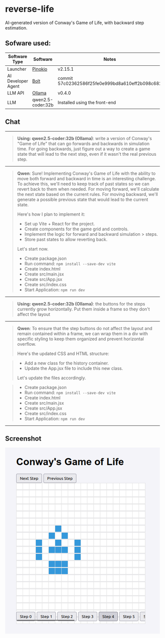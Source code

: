 # reverse-life
AI-generated version of Conway's Game of Life, with backward step estimation.

## Sofware used:

| Software Type | Software | Notes |
| ------------- | -------- | ----- |
| Launcher | [Pinokio](https://pinokio.computer/) | v2.15.1 |
| AI Developer Agent | [Bolt](https://github.com/coleam00/bolt.new-any-llm) | commit  57c02362586f25fe0e999bd8a610eff2b098c682 |
| LLM API | [Ollama](https://ollama.com/) | v0.4.0 |
| LLM | qwen2.5-coder:32b | Installed using the front-end |


## Chat
 ---

> **Using: qwen2.5-coder:32b (Ollama)**: write a version of Conway's "Game of Life" that can go forwards and backwards in simulation time. For going backwards, just figure out a way to create a game state that will lead to the next step, even if it wasn't the real previous step.
 ---
> **Qwen**: Sure! Implementing Conway's Game of Life with the ability to move both forward and backward in time is an interesting challenge. To achieve this, we'll need to keep track of past states so we can revert back to them when needed. For moving forward, we'll calculate the next state based on the current rules. For moving backward, we'll generate a possible previous state that would lead to the current state.
> 
> Here's how I plan to implement it:
> 
>  * Set up Vite + React for the project.
>  * Create components for the game grid and controls.
>  * Implement the logic for forward and backward simulation > steps.
>  * Store past states to allow reverting back.
> 
> Let's start now.
> 
>  * Create package.json
>  * Run command: `npm install --save-dev vite`
>  * Create index.html
>  * Create src/main.jsx
>  * Create src/App.jsx
>  * Create src/index.css
>  * Start Application: `npm run dev`
 ---
> **Using: qwen2.5-coder:32b (Ollama)**: the buttons for the steps currently grow horizontally. Put them inside a frame so they don't affect the layout
 ---
> **Qwen**: To ensure that the step buttons do not affect the layout and remain contained within a frame, we can wrap them in a div with specific styling to keep them organized and prevent horizontal overflow.
>
> Here's the updated CSS and HTML structure:

>  *  Add a new class for the history container.
>  *  Update the App.jsx file to include this new class.
>
> Let's update the files accordingly.

>  *  Create package.json
>  *  Run command: `npm install --save-dev vite`
>  *  Create index.html
>  *  Create src/main.jsx
>  *  Create src/App.jsx
>  *  Create src/index.css
>  *  Start Application: `npm run dev`
 ---
## Screenshot
![Screenshot of project running](./images/screenshot.png)